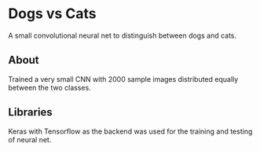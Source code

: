 # Dogs vs Cats
A small convolutional neural net to distinguish between dogs and cats.
## About
Trained a very small CNN with 2000 sample images distributed equally between the two classes.
## Libraries
Keras with Tensorflow as the backend was used for the training and testing of neural net.

